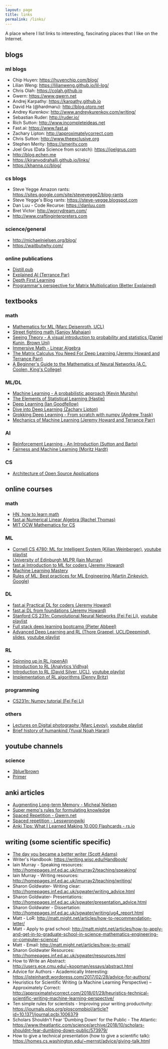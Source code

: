 ```yaml
---
layout: page
title: links
permalink: /links/
---
```


A place where I list links to interesting, fascinating places that I like on the Internet.  

## blogs  

### ml blogs  

* Chip Huyen: <https://huyenchip.com/blog/>
* Lilian Weng: <https://lilianweng.github.io/lil-log/>
* Chris Olah: <https://colah.github.io>
* Gwern: <https://www.gwern.net>
* Andrej Karpathy: <https://karpathy.github.io>
* David Ha (@hardmaru): <http://blog.otoro.net>
* Andrey Kurenkov: <http://www.andreykurenkov.com/writing/>
* Sebastian Ruder: <http://ruder.io/>
* Rich Sutton: <http://www.incompleteideas.net>
* Fast.ai: <https://www.fast.ai>
* Zachary Lipton: <http://approximatelycorrect.com>
* Chris Sutton: <http://www.theexclusive.org>
* Stephen Merity: <https://smerity.com>
* Joel Grus (Data Science from scratch): <https://joelgrus.com>
* <http://blog.echen.me>
* <https://kiranvodrahalli.github.io/links/>
* <https://khanna.cc/blog/>

### cs blogs

* Steve Yegge Amazon rants: <https://sites.google.com/site/steveyegge2/blog-rants>
* Steve Yegge's Blog rants: <https://steve-yegge.blogspot.com>
* Dan Luu - Code Recurse: <https://danluu.com>
* Bret Victor: <http://worrydream.com/>
* <http://www.craftinginterpreters.com>

### science/general

* <http://michaelnielsen.org/blog/>
* <https://waitbutwhy.com/>

### online publications

* [Distill.pub](https://distill.pub)
* [Explained AI (Terrance Par)](https://explained.ai)
* [Depth First Learning](http://www.depthfirstlearning.com)
* [Programmar's perspective for Matrix Multiplication (Better Explained)](https://betterexplained.com/articles/matrix-multiplication/)

## textbooks

### math

* [Mathematics for ML (Marc Deisenroth, UCL)](https://mml-book.github.io)
* [Street fighting math (Sanjoy Mahajan)](http://streetfightingmath.com)
* [Seeing Theory - A visual introduction to probability and statistics (Daniel Kunin, Brown Uni)](https://seeing-theory.brown.edu/)
* [Immersive Math - Linear Algebra](http://immersivemath.com/ila/)
* [The Matrix Calculus You Need For Deep Learning (Jeremy Howard and Terrance Parr)](https://explained.ai/matrix-calculus/index.html)
* [A Beginner's Guide to the Mathematics of Neural Networks (A.C. Coolen, King's College)](http://citeseerx.ist.psu.edu/viewdoc/download?doi=10.1.1.161.3556&rep=rep1&type=pdf)

### ML/DL  

* [Machine Learning - A probabilistic approach (Kevin Murphy)](https://www.cs.ubc.ca/~murphyk/MLbook/)
* [The Elements of Statistical Learning (Hastie)](https://web.stanford.edu/~hastie/ElemStatLearn/)
* [Deep Learning (Ian Goodfellow)](https://www.deeplearningbook.org)
* [Dive into Deep Learning (Zachary Lipton)](http://d2l.ai)
* [Grokking Deep Learning - From scratch with numpy (Andrew Trask)](https://www.manning.com/books/grokking-deep-learning)
* [Mechanics of Machine Learning (Jeremy Howard and Terrance Parr)](https://mlbook.explained.ai)

### AI  

* [Reinforcement Learning - An Introduction (Sutton and Barto)](http://www.incompleteideas.net/book/the-book.html)
* [Fairness and Machine Learning (Moritz Hardt)](https://fairmlbook.org/)

### CS  

* [Architecture of Open Source Applications](http://aosabook.org/en/index.html)

## online courses

### math 

* [HN, how to learn math](http://hn.premii.com/#/comments/16562173)
* [fast.ai Numerical Linear Algebra (Rachel Thomas)](https://github.com/fastai/numerical-linear-algebra)
* [MIT OCW Mathematics for CS](https://ocw.mit.edu/courses/electrical-engineering-and-computer-science/6-042j-mathematics-for-computer-science-spring-2015/readings/)

### ML

* [Cornell CS 4780: ML for Intelligent System (Kilian Weinberger)](http://www.cs.cornell.edu/courses/cs4780/2018fa/), [youtube playlist](https://www.youtube.com/playlist?list=PLl8OlHZGYOQ7bkVbuRthEsaLr7bONzbXS)
* [University of Edinburgh MLPR (Iain Murray)](http://www.inf.ed.ac.uk/teaching/courses/mlpr/2017/)
* [fast.ai Introduction to ML for coders (Jeremy Howard)](http://course18.fast.ai/ml)
* [Machine Learning Mastery](https://machinelearningmastery.com/start-here/)
* [Rules of ML: Best practices for ML Engineering (Martin Zinkevich, Google)](http://martin.zinkevich.org/rules_of_ml/rules_of_ml.pdf)

### DL  

* [fast.ai Practical DL for coders (Jeremy Howard)](https://course.fast.ai)
* [fast.ai DL from foundations (Jeremy Howard)](https://course.fast.ai/part2)
* [Stanford CS 231n: Convolutional Neural Networks (Fei Fei Li)](http://cs231n.github.io), [youtube playlist](https://www.youtube.com/playlist?list=PL3FW7Lu3i5JvHM8ljYj-zLfQRF3EO8sYv)
* [Full stack deep learning bootcamp (Pieter Abbeel)](https://fullstackdeeplearning.com)
* [Advanced Deep Learning and RL (Thore Graepel, UCL/Deepmind)](http://www.cs.ucl.ac.uk/1819/a7p/t2/comp0089_advanced_deep_learning_and_reinforcement_learning/), [slides](https://github.com/enggen/DeepMind-Advanced-Deep-Learning-and-Reinforcement-Learning), [youtube playlist](https://www.youtube.com/playlist?list=PLqYmG7hTraZDNJre23vqCGIVpfZ_K2RZs)

### RL  

* [Spinning up in RL (openAI)](https://spinningup.openai.com/en/latest/)
* [Introduction to RL (Analytics Vidhya)](https://www.analyticsvidhya.com/blog/2017/01/introduction-to-reinforcement-learning-implementation/)
* [Introduction to RL (David Silver, UCL)](http://www0.cs.ucl.ac.uk/staff/d.silver/web/Teaching.html), [youtube playlist](https://www.youtube.com/playlist?list=PLqYmG7hTraZDM-OYHWgPebj2MfCFzFObQ)
* [Implementation of RL algorithms (Denny Britz)](https://github.com/dennybritz/reinforcement-learning)

### programming

* [CS231n: Numpy tutorial (Fei Fei Li)](http://cs231n.github.io/python-numpy-tutorial/)

### others

* [Lectures on Digital photography (Marc Levoy)](https://sites.google.com/site/marclevoylectures/), [youtube playlist](https://www.youtube.com/playlist?list=PL7ddpXYvFXspUN0N-gObF1GXoCA-DA-7i)
* [Brief history of humankind (Yuval Noah Harari)](https://www.youtube.com/playlist?list=PLBOXjuzxIKcrqTyqh2Wwh6B86sIN-42di)

## youtube channels

### science

* [3blue1brown](https://www.youtube.com/channel/UCYO_jab_esuFRV4b17AJtAw)
* [Primer](https://www.youtube.com/channel/UCKzJFdi57J53Vr_BkTfN3uQ)

## anki articles

* [Augmenting Long-term Memory - Micheal Nielsen](http://augmentingcognition.com/ltm.html)
* [Super memo's rules for formulating knowledge](https://www.supermemo.com/en/archives1990-2015/articles/20rules)
* [Spaced Repetition - Gwern.net](https://www.gwern.net/Spaced-repetition#using-it)
* [Spaced repetition - Lesswrongwiki](https://wiki.lesswrong.com/wiki/Spaced_repetition)
* [Anki Tips: What I Learned Making 10,000 Flashcards - rs.io](http://rs.io/anki-tips/0)

## writing (some scientific specific)

* [The day you became a better writer (Scott Adams)](https://www.scottadamssays.com/2015/08/22/the-day-you-became-a-better-writer-2nd-look/)
* Writer's Handbook: <https://writing.wisc.edu/Handbook/>
* Iain Murray - Speaking resources: <http://homepages.inf.ed.ac.uk/imurray2/teaching/speaking/>
* Iain Murray - Writing resources: <http://homepages.inf.ed.ac.uk/imurray2/teaching/writing/>
* Sharon Goldwater- Writing clear: <http://homepages.inf.ed.ac.uk/sgwater/writing_advice.html>
* Sharon Goldwater- Presentations: <http://homepages.inf.ed.ac.uk/sgwater/presentation_advice.html>
* Sharon Goldwater - Dissertation: <http://homepages.inf.ed.ac.uk/sgwater/writing/ug4_report.html>
* Matt - LoR: <http://matt.might.net/articles/how-to-recommendation-letter/>
* Matt - Apply to grad school: <http://matt.might.net/articles/how-to-apply-and-get-in-to-graduate-school-in-science-mathematics-engineering-or-computer-science/>
* Matt - Email: <http://matt.might.net/articles/how-to-email/>
* Sharon Goldwater Resources: <http://homepages.inf.ed.ac.uk/sgwater/resources.html>
* How to Write an Abstract: <http://users.ece.cmu.edu/~koopman/essays/abstract.html>
* Advice for Authors - Academically Interesting: <https://jsteinhardt.wordpress.com/2017/02/28/advice-for-authors/>
* Heuristics for Scientific Writing (a Machine Learning Perspective) – Approximately Correct: <http://approximatelycorrect.com/2018/01/29/heuristics-technical-scientific-writing-machine-learning-perspective/>
* Ten simple rules for scientists - Improving your writing productivity: <https://journals.plos.org/ploscompbiol/article?id=10.1371/journal.pcbi.1006379>
* Scholars Shouldn't Fear 'Dumbing Down' for the Public - The Atlantic: <https://www.theatlantic.com/science/archive/2018/10/scholars-shouldnt-fear-dumbing-down-public/573979/>
* How to give a technical presentation (how to give a scientific talk): <https://homes.cs.washington.edu/~mernst/advice/giving-talk.html>
